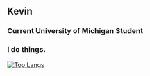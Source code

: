 ## Kevin
### Current University of Michigan Student
### I do things.

[![Top Langs](https://github-readme-stats.vercel.app/api/top-langs/?username=kevincal&layout=compact&theme=dark)](https://github.com/anuraghazra/github-readme-stats)

